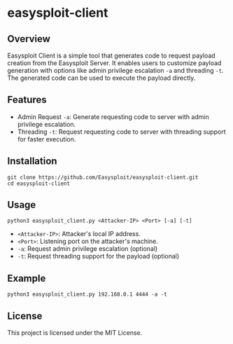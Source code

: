 # easysploit-client
## Overview
Easysploit Client is a simple tool that generates code to request payload creation from the Easysploit Server. It enables users to customize payload generation with options like admin privilege escalation `-a` and threading `-t`. The generated code can be used to execute the payload directly.

## Features
- Admin Request `-a`: Generate requesting code to server with admin privilege escalation.
- Threading `-t`: Request  requesting code to server with threading support for faster execution.

## Installation
```
git clone https://github.com/Easysploit/easysploit-client.git
cd easysploit-client
```

## Usage
```
python3 easysploit_client.py <Attacker-IP> <Port> [-a] [-t]
```
- `<Attacker-IP>`: Attacker's local IP address.
- `<Port>`: Listening port on the attacker's machine.
- `-a`: Request admin privilege escalation (optional)
- `-t`: Request threading support for the payload (optional)

## Example
```
python3 easysploit_client.py 192.168.0.1 4444 -a -t
```

## License
This project is licensed under the MIT License.
